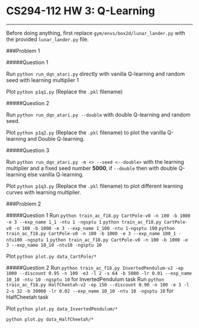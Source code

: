 # CS294-112 HW 3: Q-Learning


---
Before doing anything, first replace `gym/envs/box2d/lunar_lander.py` with the provided `lunar_lander.py` file.

###Problem 1

#####Question 1

Run `python run_dqn_atari.py` directly with vanilla Q-learning and random seed with learning multiplier 1

Plot
`python p1q1.py` (Replace the `.pkl` filename)

#####Question 2

Run `python run_dqn_atari.py --double` with double Q-learning and random seed.

Plot
`python p1q2.py` (Replace the `.pkl` filename) to plot the vanilla Q-learning and Double Q-learning.

#####Question 3

Run `python run_dqn_atari.py -m <> --seed <--double>` with the learning multiplier and a fixed seed number **5000**, if `--double` then with double Q-learning else vanilla Q-learning.

Plot
`python p1q3.py` (Replace the `.pkl` filename) to plot different learning curves with learning multiplier.

###Problem 2

#####Question 1
Run 
`python train_ac_f18.py CartPole-v0 -n 100 -b 1000 -e 3 --exp_name 1_1 -ntu 1 -ngsptu 1`
`python train_ac_f18.py CartPole-v0 -n 100 -b 1000 -e 3 --exp_name 1_100 -ntu 1-ngsptu 100`
`python train_ac_f18.py CartPole-v0 -n 100 -b 1000 -e 3 --exp_name 100_1 -ntu100 -ngsptu 1`
`python train_ac_f18.py CartPole-v0 -n 100 -b 1000 -e 3 --exp_name 10_10 -ntu10 -ngsptu 10`

Plot
`python plot.py data_CartPole/*`

#####Question 2
Run
`python train_ac_f18.py InvertedPendulum-v2 -ep 1000 --discount 0.95 -n 100 -e3 -l 2 -s 64 -b 5000 -lr 0.01 --exp_name 10_10 -ntu 10 -ngsptu 10` for InvertedPendulum task
Run
`python train_ac_f18.py HalfCheetah-v2 -ep 150 --discount 0.90 -n 100 -e 3 -l 2-s 32 -b 30000 -lr 0.02 --exp_name 10_10 -ntu 10 -ngsptu 10` for HalfCheetah task

Plot
`python plot.py data_InvertedPendulum/*`

`python plot.py data_HalfCheetah/*`

